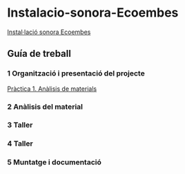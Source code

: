 # Instalacio-sonora-Ecoembes
[Instal·lació sonora Ecoembes](https://github.com/arquesm/TdPiED/blob/master/Instalacio_sonora.md)

## Guía de treball

### 1 Organització i presentació del  projecte
[Pràctica 1. Anàlisis de materials](materials.md)
### 2 Anàlisis del material
### 3 Taller
### 4 Taller
### 5 Muntatge i documentació
